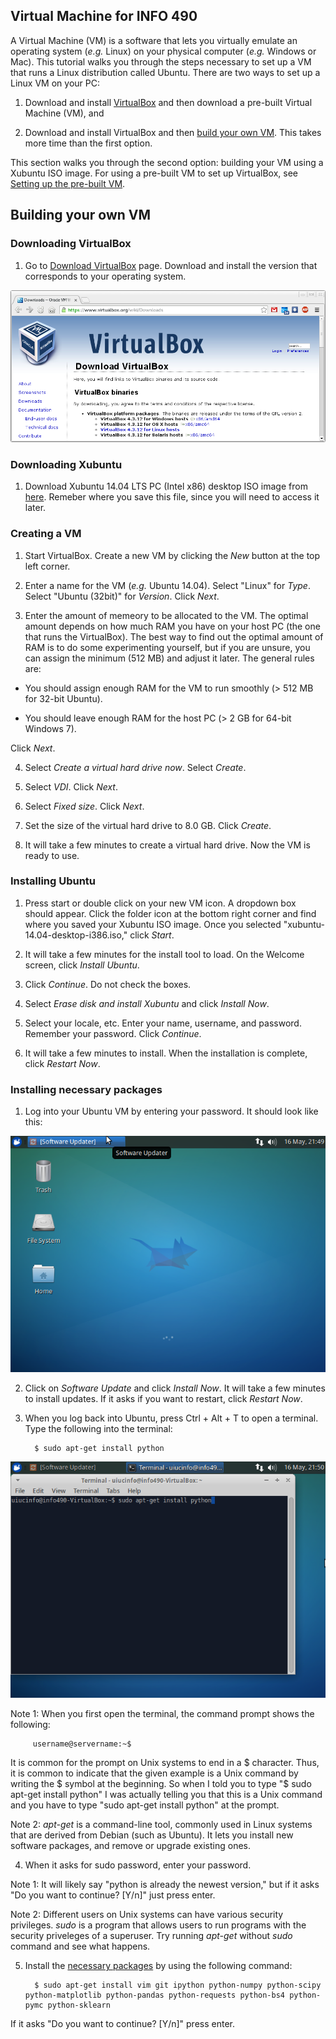 ## Virtual Machine for INFO 490

A Virtual Machine (VM) is a software that lets you virtually emulate an operating system (_e.g._ Linux) on your physical computer (_e.g._ Windows or Mac). This tutorial walks you through the steps necessary to set up a VM that runs a Linux distribution called Ubuntu. There are two ways to set up a Linux VM on your PC:

1. Download and install [VirtualBox](https://www.virtualbox.org/) and then download a pre-built Virtual Machine (VM), and

2. Download and install VirtualBox and then [build your own VM](build_your_own.html). This takes more time than the first option.

This section walks you through the second option: building your VM using a Xubuntu ISO image. For using a pre-built VM to set up VirtualBox, see [Setting up the pre-built VM](prebuilt.html).

## Building your own VM

### Downloading VirtualBox

1. Go to [Download VirtualBox](https://www.virtualbox.org/wiki/Downloads) page. Download and install the version that corresponds to your operating system.

 ![Download 1](download1.png)

### Downloading Xubuntu

1. Download Xubuntu 14.04 LTS PC (Intel x86) desktop ISO image from [here](http://mirror.anl.gov/pub/ubuntu-iso/CDs-Xubuntu/14.04/release/xubuntu-14.04-desktop-i386.iso). Remeber where you save this file, since you will need to access it later.

### Creating a VM

1. Start VirtualBox. Create a new VM by clicking the _New_ button at the top left corner.

2. Enter a name for the VM (_e.g._ Ubuntu 14.04). Select "Linux" for _Type_. Select "Ubuntu (32bit)" for _Version_. Click _Next_.

3. Enter the amount of memeory to be allocated to the VM. The optimal amount depends on how much RAM you have on your host PC (the one that runs the VirtualBox). The best way to find out the optimal amount of RAM is to do some experimenting yourself, but if you are unsure, you can assign the minimum (512 MB) and adjust it later. The general rules are:
 
 * You should assign enough RAM for the VM to run smoothly (> 512 MB for 32-bit Ubuntu).
  
 * You should leave enough RAM for the host PC (> 2 GB for 64-bit Windows 7).

 Click _Next_.

4. Select _Create a virtual hard drive now_. Select _Create_.

5. Select _VDI_. Click _Next_.

6. Select _Fixed size_. Click _Next_.

7. Set the size of the virtual hard drive to 8.0 GB. Click _Create_.

8. It will take a few minutes to create a virtual hard drive. Now the VM is ready to use.

### Installing Ubuntu

1. Press start or double click on your new VM icon. A dropdown box should appear. Click the folder icon at the bottom right corner and find where you saved your Xubuntu ISO image. Once you selected "xubuntu-14.04-desktop-i386.iso," click _Start_.

2. It will take a few minutes for the install tool to load. On the Welcome screen, click _Install Ubuntu_.

3. Click _Continue_. Do not check the boxes.

4. Select _Erase disk and install Xubuntu_ and click _Install Now_.

5. Select your locale, etc. Enter your name, username, and password. Remember your password. Click _Continue_. 

6. It will take a few minutes to install. When the installation is complete, click _Restart Now_.

### Installing necessary packages

1. Log into your Ubuntu VM by entering your password. It should look like this: 

 ![Ubuntu Desktop](ubuntu1.png)

2. Click on _Software Update_ and click _Install Now_. It will take a few minutes to install updates. If it asks if you want to restart, click _Restart Now_.

3. When you log back into Ubuntu, press Ctrl + Alt + T to open a terminal. Type the following into the terminal:

         $ sudo apt-get install python

 ![Terminal 1](ubuntu2.png)

 Note 1: When you first open the terminal, the command prompt shows the following:

         username@servername:~$

 It is common for the prompt on Unix systems to end in a $ character. Thus, it is common to indicate that the given example is a Unix command by writing the $ symbol at the beginning. So when I told you to type "$ sudo apt-get install python" I was actually telling you that this is a Unix command and you have to type "sudo apt-get install python" at the prompt.

 Note 2: _apt-get_ is a command-line tool, commonly used in Linux systems that are derived from Debian (such as Ubuntu). It lets you install new software packages, and remove or upgrade existing ones.

4. When it asks for sudo password, enter your password.

 Note 1: It will likely say "python is already the newest version," but if it asks "Do you want to continue? [Y/n]" just press enter.

 Note 2: Different users on Unix systems can have various security privileges. _sudo_ is a program that allows users to run programs with the security priveleges of a superuser. Try running _apt-get_ without _sudo_ command and see what happens.

5. Install the [necessary packages](software_list.html) by using the following command:

         $ sudo apt-get install vim git ipython python-numpy python-scipy python-matplotlib python-pandas python-requests python-bs4 python-pymc python-sklearn

 If it asks "Do you want to continue? [Y/n]" press enter.
